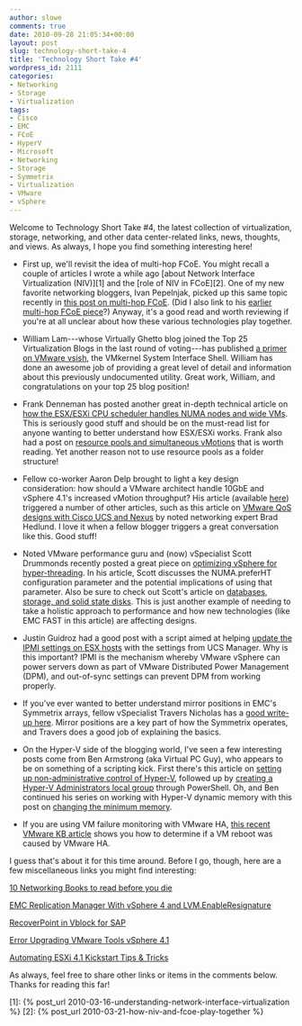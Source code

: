 ```yaml
---
author: slowe
comments: true
date: 2010-09-28 21:05:34+00:00
layout: post
slug: technology-short-take-4
title: 'Technology Short Take #4'
wordpress_id: 2111
categories:
- Networking
- Storage
- Virtualization
tags:
- Cisco
- EMC
- FCoE
- HyperV
- Microsoft
- Networking
- Storage
- Symmetrix
- Virtualization
- VMware
- vSphere
---
```


Welcome to Technology Short Take #4, the latest collection of virtualization, storage, networking, and other data center-related links, news, thoughts, and views. As always, I hope you find something interesting here!

* First up, we'll revisit the idea of multi-hop FCoE. You might recall a couple of articles I wrote a while ago [about Network Interface Virtualization (NIV)][1] and the [role of NIV in FCoE][2]. One of my new favorite networking bloggers, Ivan Pepelnjak, picked up this same topic recently in [this post on multi-hop FCoE](http://blog.ioshints.info/2010/09/multihop-fcoe-102-vnport-proxy-and-fip.html). (Did I also link to his [earlier multi-hop FCoE piece](http://blog.ioshints.info/2010/08/multihop-fcoe-101.html)?) Anyway, it's a good read and worth reviewing if you're at all unclear about how these various technologies play together.

* William Lam---whose Virtually Ghetto blog joined the Top 25 Virtualization Blogs in the last round of voting---has published [a primer on VMware vsish](http://www.virtuallyghetto.com/2010/08/what-is-vmware-vsish.html), the VMkernel System Interface Shell. William has done an awesome job of providing a great level of detail and information about this previously undocumented utility. Great work, William, and congratulations on your top 25 blog position!

* Frank Denneman has posted another great in-depth technical article on [how the ESX/ESXi CPU scheduler handles NUMA nodes and wide VMs](http://frankdenneman.nl/2010/09/esx-4-1-numa-scheduling/). This is seriously good stuff and should be on the must-read list for anyone wanting to better understand how ESX/ESXi works. Frank also had a post on [resource pools and simultaneous vMotions](http://frankdenneman.nl/2010/09/resource-pools-and-simultaneous-vmotions/) that is worth reading. Yet another reason not to use resource pools as a folder structure!

* Fellow co-worker Aaron Delp brought to light a key design consideration: how should a VMware architect handle 10GbE and vSphere 4.1's increased vMotion throughput? His article (available [here](http://blog.aarondelp.com/2010/09/keeping-vmotion-tiger-in-10gb-cage-part.html)) triggered a number of other articles, such as this article on [VMware QoS designs with Cisco UCS and Nexus](http://bradhedlund.com/2010/09/15/vmware-10ge-qos-designs-cisco-ucs-nexus/) by noted networking expert Brad Hedlund. I love it when a fellow blogger triggers a great conversation like this. Good stuff!

* Noted VMware performance guru and (now) vSpecialist Scott Drummonds recently posted a great piece on [optimizing vSphere for hyper-threading](http://vpivot.com/2010/09/13/optimizing-vsphere-for-hyper-threading/). In his article, Scott discusses the NUMA.preferHT configuration parameter and the potential implications of using that parameter. Also be sure to check out Scott's article on [databases, storage, and solid state disks](http://vpivot.com/2010/09/20/databases-storage-and-solid-state-disks/). This is just another example of needing to take a holistic approach to performance and how new technologies (like EMC FAST in this article) are affecting designs.

* Justin Guidroz had a good post with a script aimed at helping [update the IPMI settings on ESX hosts](http://geauxvirtual.wordpress.com/2010/09/20/working-with-ucs-and-vcenter-ipmi-settings/) with the settings from UCS Manager. Why is this important? IPMI is the mechanism whereby VMware vSphere can power servers down as part of VMware Distributed Power Management (DPM), and out-of-sync settings can prevent DPM from working properly.

* If you've ever wanted to better understand mirror positions in EMC's Symmetrix arrays, fellow vSpecialist Travers Nicholas has a [good write-up here](http://nickapedia.com/2010/09/21/dont-panic-mirror-positions/). Mirror positions are a key part of how the Symmetrix operates, and Travers does a good job of explaining the basics.

* On the Hyper-V side of the blogging world, I've seen a few interesting posts come from Ben Armstrong (aka Virtual PC Guy), who appears to be on something of a scripting kick. First there's this article on [setting up non-administrative control of Hyper-V](http://blogs.msdn.com/b/virtual_pc_guy/archive/2010/09/27/setting-up-non-administrative-control-of-hyper-v-through-powershell.aspx), followed up by [creating a Hyper-V Administrators local group](http://blogs.msdn.com/b/virtual_pc_guy/archive/2010/09/28/creating-a-hyper-v-administrators-local-group-through-powershell.aspx) through PowerShell. Oh, and Ben continued his series on working with Hyper-V dynamic memory with this post on [changing the minimum memory](http://blogs.msdn.com/b/virtual_pc_guy/archive/2010/09/15/scripting-dynamic-memory-part-5-changing-minimum-memory.aspx).

* If you are using VM failure monitoring with VMware HA, [this recent VMware KB article](http://kb.vmware.com/kb/1027734) shows you how to determine if a VM reboot was caused by VMware HA.

I guess that's about it for this time around. Before I go, though, here are a few miscellaneous links you might find interesting:

[10 Networking Books to read before you die](http://etherealmind.com/10-networking-books-to-read-before-you-die/)  

[EMC Replication Manager With vSphere 4 and LVM.EnableResignature](http://goingvirtual.wordpress.com/2009/09/26/emc-replication-manager-with-vsphere-4-and-lvm-enableresignature/)  

[RecoverPoint in Vblock for SAP](http://www.youtube.com/watch?v=volRHmsFM6g&feature=youtube_gdata)  

[Error Upgrading VMware Tools vSphere 4.1](http://kendrickcoleman.com/index.php?/Tech-Blog/error-upgrading-vmware-tools-vsphere-41.html)  

[Automating ESXi 4.1 Kickstart Tips & Tricks](http://www.virtuallyghetto.com/2010/09/automating-esxi-41-kickstart-tips.html)

As always, feel free to share other links or items in the comments below. Thanks for reading this far!

[1]: {% post_url 2010-03-16-understanding-network-interface-virtualization %}
[2]: {% post_url 2010-03-21-how-niv-and-fcoe-play-together %}

